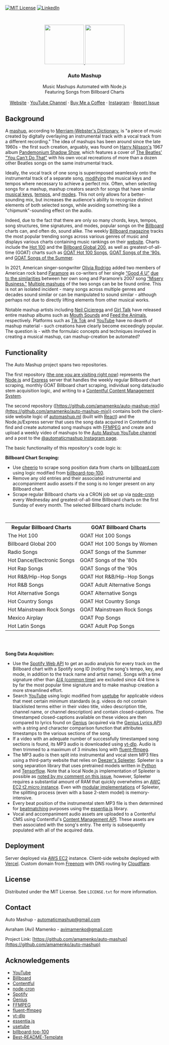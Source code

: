[![MIT License][license-shield]][license-url]
[![LinkedIn][linkedin-shield]][linkedin-url]

<!-- PROJECT LOGO -->
<br />
<p align="center">
  <a href="https://github.com/amamenko/auto-mashup#gh-dark-mode-only">
   <img src="https://images.ctfassets.net/r8d0zt89au6z/U08zxXPI7WotVcDYslYBF/1abd688f9038dba10e6aa96f30b84342/automashup_logo_white.svg" width="125" />
  </a>
   <a href="https://github.com/amamenko/auto-mashup#gh-light-mode-only">
    <img src="https://images.ctfassets.net/r8d0zt89au6z/2O6pZhJ8iQoqojzyNZCTRH/4e0020dda6a224a9460e49094417c9ff/automashup_logo.svg" width="125" />
  </a>
   
  <h3 align="center">Auto Mashup</h3>

  <p align="center">
    Music Mashups Automated with Node.js
    <br />
    Featuring Songs from Billboard Charts
    <br />
    <br />
    <a href="https://www.automashup.ml/">Website</a>
    ·
    <a href="https://www.youtube.com/channel/UCbjaDBiyXCqWGT4inY8LCmQ">YouTube Channel</a>
     ·
    <a href="https://www.buymeacoffee.com/automashup">Buy Me a Coffee</a>
    ·
    <a href="https://www.instagram.com/automaticmashup/">Instagram</a>
    ·
    <a href="https://github.com/amamenko/auto-mashup/issues">Report Issue</a> 
  </p>
</p>

## Background

A [mashup](<https://en.wikipedia.org/wiki/Mashup_(music)>), according to [Merriam-Webster's Dictionary](https://www.merriam-webster.com/dictionary/mash-up), is "a piece of music created by digitally overlaying
an instrumental track with a vocal track from a different recording." The idea of mashups has been around since the late 1960s - the first such creation, arguably,
was found on [Harry Nilsson's](https://en.wikipedia.org/wiki/Harry_Nilsson) 1967 album [Pandemonium Shadow Show](https://en.wikipedia.org/wiki/Pandemonium_Shadow_Show), which features a cover of [The Beatles'](https://en.wikipedia.org/wiki/The_Beatles)
["You Can't Do That"](https://en.wikipedia.org/wiki/You_Can%27t_Do_That) with his own vocal recreations of more than a dozen other Beatles songs on the same instrumental track.

Ideally, the vocal track of one song is superimposed seamlessly onto the instrumental track of a separate song, [modifying](https://en.wikipedia.org/wiki/Pitch_shift)
the musical keys and tempos where necessary to achieve a perfect mix. Often, when selecting songs for a mashup, mashup creators search for songs that have similar
[musical keys](<https://en.wikipedia.org/wiki/Key_(music)>), [tempos](https://en.wikipedia.org/wiki/Tempo), and [modes](<https://en.wikipedia.org/wiki/Mode_(music)>).
This not only allows for a better-sounding mix, but increases the audience's ability to recognize distinct elements of both selected songs, while avoiding something like a
"chipmunk"-sounding effect on the audio.

Indeed, due to the fact that there are only so many chords, keys, tempos, song structures, time signatures, and modes, popular songs on the [Billboard](https://www.billboard.com/)
charts can, and often do, sound alike. The weekly [Billboard magazine](<https://en.wikipedia.org/wiki/Billboard_(magazine)>) tracks the most popular trending songs
across various genres of music and displays various charts containing music rankings on their [website](<(https://www.billboard.com/)>). Charts include
the [Hot 100](https://www.billboard.com/charts/hot-100/) and the [Billboard Global 200](https://www.billboard.com/charts/billboard-global-200/),
as well as greatest-of-all-time (GOAT) charts such as [GOAT Hot 100 Songs](greatest-hot-100-singles), [GOAT Songs of the '90s](greatest-billboards-top-songs-90s),
and [GOAT Songs of the Summer](https://www.billboard.com/charts/greatest-of-all-time-songs-of-the-summer/).

In 2021, American singer-songwriter [Olivia Rodrigo](https://en.wikipedia.org/wiki/Olivia_Rodrigo) added two members of American rock band
[Paramore](https://en.wikipedia.org/wiki/Paramore) as co-writers of her single [“Good 4 U”](https://en.wikipedia.org/wiki/Good_4_U)
[due to the similarities](https://variety.com/2021/music/news/olivia-rodrigo-paramore-good-4-u-misery-business-1235048791/)
between her own song and Paramore’s 2007 song [“Misery Business."](https://en.wikipedia.org/wiki/Misery_Business)
[Multiple mashups](https://www.youtube.com/results?search_query=good+4+u+misery+business+mashup) of
the two songs can be be found online. This is not an isolated incident - many songs across multiple genres and decades sound similar or can be manipulated
to sound similar - although perhaps not due to directly lifting elements from other musical works.

Notable mashup artists including [Neil Cicierega](https://en.wikipedia.org/wiki/Neil_Cicierega) and [Girl Talk](<https://en.wikipedia.org/wiki/Girl_Talk_(musician)>) have released entire mashup albums such as [Mouth Sounds](https://en.wikipedia.org/wiki/Mouth_Sounds) and [Feed the Animals](https://en.wikipedia.org/wiki/Feed_the_Animals), respectively. Platforms such as [Tik Tok](https://www.tiktok.com/) and [YouTube](https://www.youtube.com/) have no dearth of mashup material - such creations have clearly become exceedingly popular. The question is - with the formulaic concepts and techniques involved in creating a musical mashup, can mashup-creation be automated?

## Functionality

The Auto Mashup project spans two repositories.

The first repository ([the one you are visiting right now](https://github.com/amamenko/auto-mashup)) represents
the [Node.js](https://nodejs.org/en/) and [Express](https://expressjs.com/) server that handles the weekly regular Billboard chart scraping, monthly GOAT
Billboard chart scraping, individual song data/audio stem acquisition logic, and writing to a [Contentful Content Management System](https://www.contentful.com/).

The second repository
([https://github.com/amamenko/auto-mashup-mix](https://github.com/amamenko/auto-mashup-mix)) contains both the client-side website logic of [automashup.ml](https://www.automashup.ml/)
(built with [React](https://reactjs.org/)) and the Node.js/Express server that uses the song data acquired in Contentful to find and create automated song mashups
with [FFMPEG](https://ffmpeg.org/) and create and upload a weekly video of mashups to the [Auto Mashup YouTube channel](https://www.youtube.com/channel/UCbjaDBiyXCqWGT4inY8LCmQ)
and a post to the [@automaticmashup Instagram page](https://www.instagram.com/automaticmashup/).

The basic functionality of this repository's code logic is:

<strong>Billboard Chart Scraping:</strong>

- Use [cheerio](https://www.npmjs.com/package/cheerio) to scrape song position data from charts on [billboard.com](https://www.billboard.com/) using logic modified from [billboard-top-100](https://www.npmjs.com/package/billboard-top-100).
- Remove any old entries and their associated instrumental and accompaniment audio assets if the song is no longer present on any Billboard chart.
- Scrape regular Billboard charts via a CRON job set up via [node-cron](https://www.npmjs.com/package/node-cron) every Wednesday and greatest-of-all-time Billboard charts on the first Sunday of every month. The selected Billboard charts include:
<br />
<table align="center">
  <tr>
    <th>Regular Billboard Charts</th>
    <th>GOAT Billboard Charts</th>
  </tr>
  <tr>
    <td>The Hot 100</td>
    <td>GOAT Hot 100 Songs</td>
  </tr>
  <tr>
    <td>Billboard Global 200</td>
    <td>GOAT Hot 100 Songs by Women</td>
  </tr>
  <tr>
    <td>Radio Songs</td>
    <td>GOAT Songs of the Summer</td>
  </tr>
  <tr>
    <td>Hot Dance/Electronic Songs</td>
    <td>GOAT Songs of the '80s</td>
  </tr>
  <tr>
    <td>Hot Rap Songs</td>
    <td>GOAT Songs of the '90s</td>
  </tr>
  <tr>
    <td>Hot R&B/Hip-Hop Songs</td>
    <td>GOAT Hot R&B/Hip-Hop Songs</td>
  </tr>
  <tr>
    <td>Hot R&B Songs</td>
    <td>GOAT Adult Alternative Songs</td>
  </tr> 
  <tr>
    <td>Hot Alternative Songs</td>
    <td>GOAT Alternative Songs</td>
  </tr>
  <tr>
    <td>Hot Country Songs</td>
    <td>GOAT Hot Country Songs</td>
  </tr>
  <tr>
    <td>Hot Mainstream Rock Songs</td>
    <td>GOAT Mainstream Rock Songs</td>
  </tr>
  <tr>
    <td>Mexico Airplay</td>
    <td>GOAT Pop Songs</td>
  </tr>
  <tr>
    <td>Hot Latin Songs</td>
    <td>GOAT Adult Pop Songs</td>
  </tr>
</table>
<br />
<br />

<strong>Song Data Acquisition:</strong>

- Use the [Spotify Web API](https://www.npmjs.com/package/spotify-web-api-node) to get an audio analysis for every track on the Billboard chart with a Spotify
  song ID (noting the song's tempo, key, and mode, in addition to the track name and artist name). Songs with a time signature other than
  [4/4 (common time)](https://en.wikipedia.org/wiki/Time_signature#common_time) are excluded since 4/4 time is by far the most popular time signature and to make
  mashup creation a more streamlined effort.
- Search [YouTube](https://www.youtube.com/) using logic modified from [usetube](https://www.npmjs.com/package/usetube) for applicable videos that meet certain minimum standards (e.g. videos do not contain
  blacklisted terms either in their video title, video description title, channel name, or channel description) and contain closed-captions. The timestamped closed-captions
  available on these videos are then compared to lyrics found on [Genius](https://genius.com/) (acquired via the [Genius Lyrics API](https://www.npmjs.com/package/genius-lyrics-api))
  with a string and character comparison function that attributes timestamps to the various sections of the song.
- If a video with an adequate number of successfully timestamped song sections is found, its MP3 audio is downloaded using [yt-dlp](https://github.com/yt-dlp/yt-dlp). Audio is then trimmed to a maximum of 3 minutes long with [fluent-ffmpeg](https://www.npmjs.com/package/fluent-ffmpeg).
- The MP3 audio is then split into instrumental and vocal stem MP3 files using a third-party website that relies on
  [Deezer's Spleeter](https://github.com/deezer/spleeter). Spleeter is a song separation library that uses pretrained models written in [Python](https://www.python.org/) and [Tensorflow](https://tensorflow.org/).
  Note that a local Node.js implementation of Spleeter is possible as [noted by my comment on this issue](https://github.com/deezer/spleeter/issues/358#issuecomment-914895894), however,
  Spleeter requires a substantial amount of RAM that quickly overwhelms an [AWC EC2 t2.micro instance](https://aws.amazon.com/ec2/instance-types/t2/). Even with [modular implementations](https://github.com/amo13/spleeter-wrapper) of Spleeter, the splitting process (even with a base 2-stem model) is memory-intensive.
- Every beat position of the instrumental stem MP3 file is then determined for [beatmatching](https://en.wikipedia.org/wiki/Beatmatching) purposes using the [essentia.js](https://mtg.github.io/essentia.js/) library.
- Vocal and accompaniment audio assets are uploaded to a Contentful CMS using Contentful's [Content Management API](https://www.npmjs.com/package/contentful-management). These assets are then associated with the song's entry. The enty is subsequently populated with all of the acquired data.

## Deployment

Server deployed via [AWS EC2](https://aws.amazon.com/ec2/) instance. Client-side website deployed with [Vercel](https://vercel.com/). Custom domain from [Freenom](https://www.freenom.com/) with DNS routing by [Cloudflare](https://www.cloudflare.com/).

<!-- LICENSE -->

## License

Distributed under the MIT License. See `LICENSE.txt` for more information.

<!-- CONTACT -->

## Contact

Auto Mashup - automaticmashup@gmail.com

Avraham (Avi) Mamenko - avimamenko@gmail.com

Project Link: [https://github.com/amamenko/auto-mashup](https://github.com/amamenko/auto-mashup)

<!-- ACKNOWLEDGEMENTS -->

## Acknowledgements

- [YouTube](https://www.youtube.com/)
- [Billboard](https://www.billboard.com/)
- [Contentful](https://www.contentful.com/)
- [node-cron](https://www.npmjs.com/package/node-cron)
- [Spotify](https://www.spotify.com/us/)
- [Genius](https://genius.com/)
- [FFMPEG](https://ffmpeg.org/)
- [fluent-ffmpeg](https://www.npmjs.com/package/fluent-ffmpeg)
- [yt-dlp](https://github.com/yt-dlp/yt-dlp)
- [essentia.js](https://mtg.github.io/essentia.js/)
- [usetube](https://www.npmjs.com/package/usetube)
- [billboard-top-100](https://www.npmjs.com/package/billboard-top-100)
- [Best-README-Template](https://github.com/othneildrew/Best-README-Template)

<!-- MARKDOWN LINKS & IMAGES -->
<!-- https://www.markdownguide.org/basic-syntax/#reference-style-links -->

[license-shield]: https://img.shields.io/github/license/othneildrew/Best-README-Template.svg?style=for-the-badge
[license-url]: https://github.com/amamenko/auto-mashup/blob/master/LICENSE.txt
[linkedin-shield]: https://img.shields.io/badge/-LinkedIn-black.svg?style=for-the-badge&logo=linkedin&colorB=555
[linkedin-url]: https://www.linkedin.com/in/avrahammamenko
